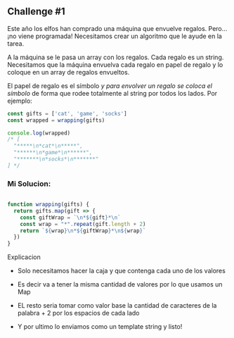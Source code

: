 
## Challenge #1


Este año los elfos han comprado una máquina que envuelve regalos. Pero… ¡no viene programada! Necesitamos crear un algoritmo que le ayude en la tarea.

A la máquina se le pasa un array con los regalos. Cada regalo es un string. Necesitamos que la máquina envuelva cada regalo en papel de regalo y lo coloque en un array de regalos envueltos.

El papel de regalo es el símbolo *y para envolver un regalo se coloca el símbolo* de forma que rodee totalmente al string por todos los lados. Por ejemplo:

```js
const gifts = ['cat', 'game', 'socks']
const wrapped = wrapping(gifts)

console.log(wrapped)
/* [
  "*****\n*cat*\n*****",
  "******\n*game*\n******",
  "*******\n*socks*\n*******"
] */

```

### Mi Solucion:
```js

function wrapping(gifts) {
  return gifts.map(gift => {
    const giftWrap = `\n*${gift}*\n`
    const wrap = "*".repeat(gift.length + 2)
    return `${wrap}\n*${giftWrap}*\n${wrap}`
  })
}

```

Explicacion

- Solo necesitamos hacer la caja y que contenga cada uno de los valores

- Es decir va a tener la misma cantidad de valores por lo que usamos un Map

- EL resto seria tomar como valor base la cantidad de caracteres de la palabra + 2 por los espacios de cada lado

- Y por ultimo lo enviamos como un template string y listo!
